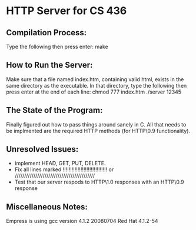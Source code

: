 HTTP Server for CS 436
======================

Compilation Process:
--------------------

Type the following then press enter:
make




How to Run the Server:
----------------------

Make sure that a file named index.htm, containing valid html, exists in the same directory as the executable.
In that directory, type the following then press enter at the end of each line:
chmod 777 index.htm
./server 12345




The State of the Program:
------------------------

 Finally figured out how to pass things around sanely in C.  All that needs to be implmented are the required 
HTTP methods (for HTTP\0.9 functionality).



Unresolved Issues:
------------------

- implement HEAD, GET, PUT, DELETE.
- Fix all lines marked !!!!!!!!!!!!!!!!!!!!!!!!!!!!!! or ///////////////////////////////////////////
- Test that our server respods to HTTP\1.0 responses with an HTTP\0.9 response


Miscellaneous Notes:
--------------------

Empress is using gcc version 4.1.2 20080704 Red Hat 4.1.2-54
